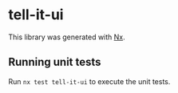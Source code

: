 # tell-it-ui

This library was generated with [Nx](https://nx.dev).

## Running unit tests

Run `nx test tell-it-ui` to execute the unit tests.
